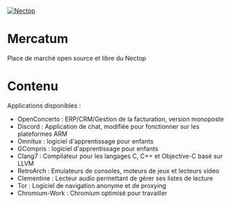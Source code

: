 [![Nectop](https://img.shields.io/badge/Acheter-Un%20Nectop-green.svg)](https://nectrium.com)

# Mercatum
Place de marché open source et libre du Nectop

# Contenu

Applications disponibles :

- OpenConcerto : ERP/CRM/Gestion de la facturation, version monoposte
- Discord : Application de chat, modifiée pour fonctionner sur les plateformes ARM
- Omnitux : logiciel d'apprentissage pour enfants
- GCompris : logiciel d'apprentissage pour enfants
- Clang7 : Compilateur pour les langages C, C++ et Objective-C basé sur LLVM
- RetroArch : Emulateurs de consoles, moteurs de jeux et lecteurs video
- Clementine : Lecteur audio permettant de gérer ses listes de lecture
- Tor : Logiciel de navigation anonyme et de proxying
- Chromium-Work : Chromium optimisé pour travailler
